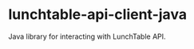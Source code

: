 lunchtable-api-client-java
==========================

Java library for interacting with LunchTable API.
